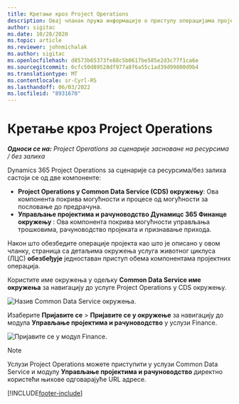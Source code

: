 ```yaml
---
title: Кретање кроз Project Operations
description: Овај чланак пружа информације о приступу операцијама пројекта из услуга животног циклуса.
author: sigitac
ms.date: 10/28/2020
ms.topic: article
ms.reviewer: johnmichalak
ms.author: sigitac
ms.openlocfilehash: d8573b65373fe88c5b0617be585e2d3c77f1ca6e
ms.sourcegitcommit: 6cfc50d89528df977a8f6a55c1ad39d99800d9b4
ms.translationtype: MT
ms.contentlocale: sr-Cyrl-RS
ms.lasthandoff: 06/03/2022
ms.locfileid: "8931670"
---
```

# <a name="navigate-project-operations"></a>Кретање кроз Project Operations

_**Односи се на:** Project Operations за сценарије засноване на ресурсима / без залиха_



Dynamics 365 Project Operations за сценарије са ресурсима/без залиха састоји се од две компоненте: 

 - **Project Operations у Common Data Service (CDS) окружењу**: Ова компонента покрива могућности и процесе од могућности за пословање до предрачуна. 
 - **Управљање пројектима и рачуноводство Дyнамицс 365 Финанце окружењу** : Ова компонента покрива могућности управљања трошковима, рачуноводство пројеката и признавање прихода. 

Након што обезбедите операције пројекта као што је описано у овом чланку, страница са детаљима окружења услуга животног циклуса (ЛЦС) **обезбеђује** једноставан приступ обема компонентама пројектних операција.  

Користите име окружења у одељку **Common Data Service име окружења** за навигацију до услуге Project Operations у CDS окружењу. 

  ![Назив Common Data Service окружења.](./media/environment-name.PNG)

Изаберите **Пријавите се** > **Пријавите се у окружење** за навигацију до модула **Управљање пројектима и рачуноводство** у услузи Finance.  

   ![Пријавите се у модул Finance.](./media/environment-login.PNG)

> [!NOTE]
> Услузи Project Operations можете приступити у услузи Common Data Service и модулу **Управљање пројектима и рачуноводство** директно користећи њихове одговарајуће URL адресе. 


[!INCLUDE[footer-include](../includes/footer-banner.md)]
